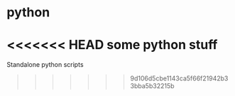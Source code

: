 # python
<<<<<<< HEAD
some python stuff
=======
Standalone python scripts
>>>>>>> 9d106d5cbe1143ca5f66f21942b33bba5b32215b

